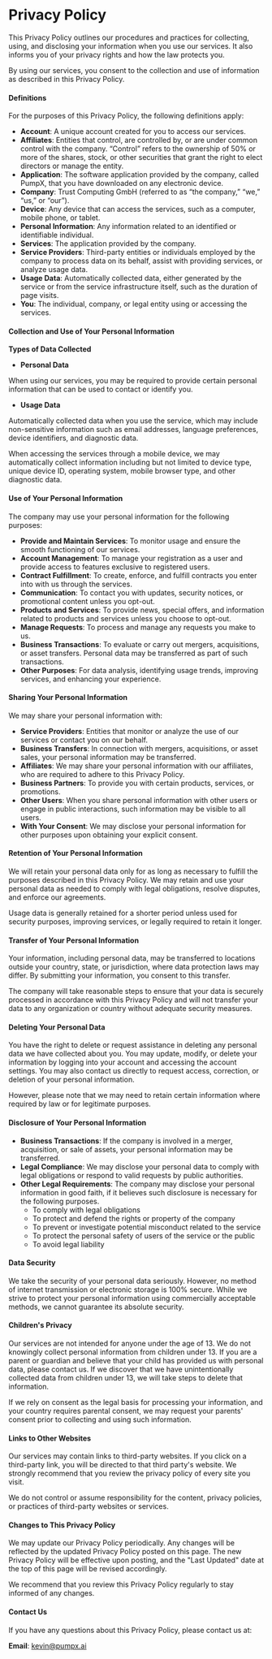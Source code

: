 # Privacy Policy

This Privacy Policy outlines our procedures and practices for collecting, using, and disclosing your information when you use our services. It also informs you of your privacy rights and how the law protects you.

By using our services, you consent to the collection and use of information as described in this Privacy Policy.

#### **Definitions**

For the purposes of this Privacy Policy, the following definitions apply:

* **Account**: A unique account created for you to access our services.
* **Affiliates**: Entities that control, are controlled by, or are under common control with the company. “Control” refers to the ownership of 50% or more of the shares, stock, or other securities that grant the right to elect directors or manage the entity.
* **Application**: The software application provided by the company, called PumpX, that you have downloaded on any electronic device.
* **Company**: Trust Computing GmbH (referred to as “the company,” “we,” “us,” or “our”).
* **Device**: Any device that can access the services, such as a computer, mobile phone, or tablet.
* **Personal Information**: Any information related to an identified or identifiable individual.
* **Services**: The application provided by the company.
* **Service Providers**: Third-party entities or individuals employed by the company to process data on its behalf, assist with providing services, or analyze usage data.
* **Usage Data**: Automatically collected data, either generated by the service or from the service infrastructure itself, such as the duration of page visits.
* **You**: The individual, company, or legal entity using or accessing the services.

#### **Collection and Use of Your Personal Information**

**Types of Data Collected**

* **Personal Data**

When using our services, you may be required to provide certain personal information that can be used to contact or identify you.

* **Usage Data**

Automatically collected data when you use the service, which may include non-sensitive information such as email addresses, language preferences, device identifiers, and diagnostic data.

When accessing the services through a mobile device, we may automatically collect information including but not limited to device type, unique device ID, operating system, mobile browser type, and other diagnostic data.

#### **Use of Your Personal Information**

The company may use your personal information for the following purposes:

* **Provide and Maintain Services**: To monitor usage and ensure the smooth functioning of our services.
* **Account Management**: To manage your registration as a user and provide access to features exclusive to registered users.
* **Contract Fulfillment**: To create, enforce, and fulfill contracts you enter into with us through the services.
* **Communication**: To contact you with updates, security notices, or promotional content unless you opt-out.
* **Products and Services**: To provide news, special offers, and information related to products and services unless you choose to opt-out.
* **Manage Requests**: To process and manage any requests you make to us.
* **Business Transactions**: To evaluate or carry out mergers, acquisitions, or asset transfers. Personal data may be transferred as part of such transactions.
* **Other Purposes**: For data analysis, identifying usage trends, improving services, and enhancing your experience.

#### **Sharing Your Personal Information**

We may share your personal information with:

* **Service Providers**: Entities that monitor or analyze the use of our services or contact you on our behalf.
* **Business Transfers**: In connection with mergers, acquisitions, or asset sales, your personal information may be transferred.
* **Affiliates**: We may share your personal information with our affiliates, who are required to adhere to this Privacy Policy.
* **Business Partners**: To provide you with certain products, services, or promotions.
* **Other Users**: When you share personal information with other users or engage in public interactions, such information may be visible to all users.
* **With Your Consent**: We may disclose your personal information for other purposes upon obtaining your explicit consent.

#### **Retention of Your Personal Information**

We will retain your personal data only for as long as necessary to fulfill the purposes described in this Privacy Policy. We may retain and use your personal data as needed to comply with legal obligations, resolve disputes, and enforce our agreements.

Usage data is generally retained for a shorter period unless used for security purposes, improving services, or legally required to retain it longer.

#### **Transfer of Your Personal Information**

Your information, including personal data, may be transferred to locations outside your country, state, or jurisdiction, where data protection laws may differ. By submitting your information, you consent to this transfer.

The company will take reasonable steps to ensure that your data is securely processed in accordance with this Privacy Policy and will not transfer your data to any organization or country without adequate security measures.

#### **Deleting Your Personal Data**

You have the right to delete or request assistance in deleting any personal data we have collected about you. You may update, modify, or delete your information by logging into your account and accessing the account settings. You may also contact us directly to request access, correction, or deletion of your personal information.

However, please note that we may need to retain certain information where required by law or for legitimate purposes.

#### **Disclosure of Your Personal Information**

* **Business Transactions**: If the company is involved in a merger, acquisition, or sale of assets, your personal information may be transferred.
* **Legal Compliance**: We may disclose your personal data to comply with legal obligations or respond to valid requests by public authorities.
* **Other Legal Requirements**: The company may disclose your personal information in good faith, if it believes such disclosure is necessary for the following purposes.&#x20;
  * To comply with legal obligations
  * To protect and defend the rights or property of the company
  * To prevent or investigate potential misconduct related to the service
  * To protect the personal safety of users of the service or the public
  * To avoid legal liability

#### **Data Security**

We take the security of your personal data seriously. However, no method of internet transmission or electronic storage is 100% secure. While we strive to protect your personal information using commercially acceptable methods, we cannot guarantee its absolute security.

#### Children's Privacy

Our services are not intended for anyone under the age of 13. We do not knowingly collect personal information from children under 13. If you are a parent or guardian and believe that your child has provided us with personal data, please contact us. If we discover that we have unintentionally collected data from children under 13, we will take steps to delete that information.

If we rely on consent as the legal basis for processing your information, and your country requires parental consent, we may request your parents' consent prior to collecting and using such information.

#### **Links to Other Websites**

Our services may contain links to third-party websites. If you click on a third-party link, you will be directed to that third party's website. We strongly recommend that you review the privacy policy of every site you visit.

We do not control or assume responsibility for the content, privacy policies, or practices of third-party websites or services.

#### **Changes to This Privacy Policy**

We may update our Privacy Policy periodically. Any changes will be reflected by the updated Privacy Policy posted on this page. The new Privacy Policy will be effective upon posting, and the "Last Updated" date at the top of this page will be revised accordingly.

We recommend that you review this Privacy Policy regularly to stay informed of any changes.

#### **Contact Us**

If you have any questions about this Privacy Policy, please contact us at:

**Email**: kevin@pumpx.ai

